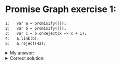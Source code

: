 # Promise Graph exercise 1:
```
1:   var a = promisify({});
2:   var b = promisify({});
3:   var c = b.onReject(x => x + 1);
4:   a.link(b);
5:   a.reject(42);
```

<details>
<summary>My answer: </summary>

![alt text](/images/image.png)
</details>

<details>
<summary> Correct solution: </summary>

![alt text](/images/image-1.png)

![alt text](/images/image-2.png)
</details>